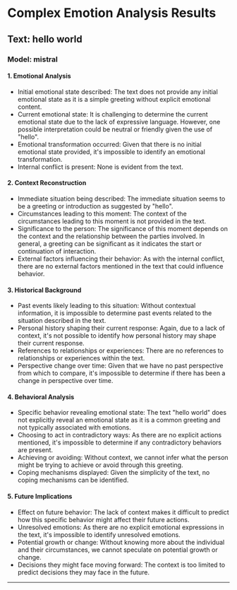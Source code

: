 # Complex Emotion Analysis Results

## Text: hello world
### Model: mistral
#### 1. Emotional Analysis
- Initial emotional state described: The text does not provide any initial emotional state as it is a simple greeting without explicit emotional content.
- Current emotional state: It is challenging to determine the current emotional state due to the lack of expressive language. However, one possible interpretation could be neutral or friendly given the use of "hello".
- Emotional transformation occurred: Given that there is no initial emotional state provided, it's impossible to identify an emotional transformation.
- Internal conflict is present: None is evident from the text.

#### 2. Context Reconstruction
- Immediate situation being described: The immediate situation seems to be a greeting or introduction as suggested by "hello".
- Circumstances leading to this moment: The context of the circumstances leading to this moment is not provided in the text.
- Significance to the person: The significance of this moment depends on the context and the relationship between the parties involved. In general, a greeting can be significant as it indicates the start or continuation of interaction.
- External factors influencing their behavior: As with the internal conflict, there are no external factors mentioned in the text that could influence behavior.

#### 3. Historical Background
- Past events likely leading to this situation: Without contextual information, it is impossible to determine past events related to the situation described in the text.
- Personal history shaping their current response: Again, due to a lack of context, it's not possible to identify how personal history may shape their current response.
- References to relationships or experiences: There are no references to relationships or experiences within the text.
- Perspective change over time: Given that we have no past perspective from which to compare, it's impossible to determine if there has been a change in perspective over time.

#### 4. Behavioral Analysis
- Specific behavior revealing emotional state: The text "hello world" does not explicitly reveal an emotional state as it is a common greeting and not typically associated with emotions.
- Choosing to act in contradictory ways: As there are no explicit actions mentioned, it's impossible to determine if any contradictory behaviors are present.
- Achieving or avoiding: Without context, we cannot infer what the person might be trying to achieve or avoid through this greeting.
- Coping mechanisms displayed: Given the simplicity of the text, no coping mechanisms can be identified.

#### 5. Future Implications
- Effect on future behavior: The lack of context makes it difficult to predict how this specific behavior might affect their future actions.
- Unresolved emotions: As there are no explicit emotional expressions in the text, it's impossible to identify unresolved emotions.
- Potential growth or change: Without knowing more about the individual and their circumstances, we cannot speculate on potential growth or change.
- Decisions they might face moving forward: The context is too limited to predict decisions they may face in the future.

----------------------------------------------------------------------

